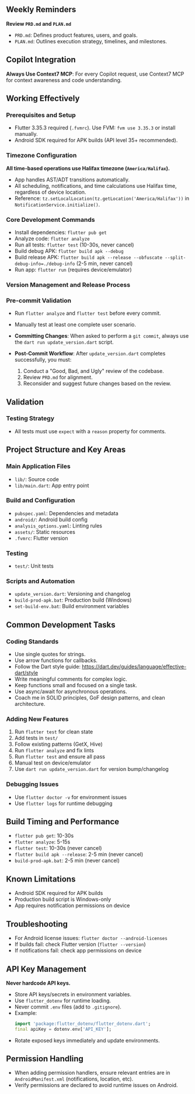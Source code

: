 ## Weekly Reminders

**Review `PRD.md` and `PLAN.md`**

- `PRD.md`: Defines product features, users, and goals.
- `PLAN.md`: Outlines execution strategy, timelines, and milestones.

## Copilot Integration

**Always Use Context7 MCP**: For every Copilot request, use Context7 MCP for context awareness and code understanding.

## Working Effectively

### Prerequisites and Setup

- Flutter 3.35.3 required (`.fvmrc`). Use FVM: `fvm use 3.35.3` or install manually.
- Android SDK required for APK builds (API level 35+ recommended).

### Timezone Configuration

**All time-based operations use Halifax timezone (`America/Halifax`).**

- App handles AST/ADT transitions automatically.
- All scheduling, notifications, and time calculations use Halifax time, regardless of device location.
- Reference: `tz.setLocalLocation(tz.getLocation('America/Halifax'))` in `NotificationService.initialize()`.

### Core Development Commands

- Install dependencies: `flutter pub get`
- Analyze code: `flutter analyze`
- Run all tests: `flutter test` (10-30s, never cancel)
- Build debug APK: `flutter build apk --debug`
- Build release APK: `flutter build apk --release --obfuscate --split-debug-info=./debug-info` (2-5 min, never cancel)
- Run app: `flutter run` (requires device/emulator)

### Version Management and Release Process

### Pre-commit Validation

- Run `flutter analyze` and `flutter test` before every commit.
- Manually test at least one complete user scenario.

- **Committing Changes**: When asked to perform a `git commit`, always use the `dart run update_version.dart` script.
- **Post-Commit Workflow**: After `update_version.dart` completes successfully, you must:
  1.  Conduct a "Good, Bad, and Ugly" review of the codebase.
  2.  Review `PRD.md` for alignment.
  3.  Reconsider and suggest future changes based on the review.

## Validation

### Testing Strategy

- All tests must use `expect` with a `reason` property for comments.

## Project Structure and Key Areas

### Main Application Files

- `lib/`: Source code
- `lib/main.dart`: App entry point

### Build and Configuration

- `pubspec.yaml`: Dependencies and metadata
- `android/`: Android build config
- `analysis_options.yaml`: Linting rules
- `assets/`: Static resources
- `.fvmrc`: Flutter version

### Testing

- `test/`: Unit tests

### Scripts and Automation

- `update_version.dart`: Versioning and changelog
- `build-prod-apk.bat`: Production build (Windows)
- `set-build-env.bat`: Build environment variables

## Common Development Tasks

### Coding Standards

- Use single quotes for strings.
- Use arrow functions for callbacks.
- Follow the Dart style guide: https://dart.dev/guides/language/effective-dart/style
- Write meaningful comments for complex logic.
- Keep functions small and focused on a single task.
- Use async/await for asynchronous operations.
- Coach me in SOLID principles, GoF design patterns, and clean architecture.

### Adding New Features

1. Run `flutter test` for clean state
2. Add tests in `test/`
3. Follow existing patterns (GetX, Hive)
4. Run `flutter analyze` and fix lints
5. Run `flutter test` and ensure all pass
6. Manual test on device/emulator
7. Use `dart run update_version.dart` for version bump/changelog

### Debugging Issues

- Use `flutter doctor -v` for environment issues
- Use `flutter logs` for runtime debugging

## Build Timing and Performance

- `flutter pub get`: 10-30s
- `flutter analyze`: 5-15s
- `flutter test`: 10-30s (never cancel)
- `flutter build apk --release`: 2-5 min (never cancel)
- `build-prod-apk.bat`: 2-5 min (never cancel)

## Known Limitations

- Android SDK required for APK builds
- Production build script is Windows-only
- App requires notification permissions on device

## Troubleshooting

- For Android license issues: `flutter doctor --android-licenses`
- If builds fail: check Flutter version (`flutter --version`)
- If notifications fail: check app permissions on device

## API Key Management

**Never hardcode API keys.**

- Store API keys/secrets in environment variables.
- Use `flutter_dotenv` for runtime loading.
- Never commit `.env` files (add to `.gitignore`).
- Example:
  ```dart
  import 'package:flutter_dotenv/flutter_dotenv.dart';
  final apiKey = dotenv.env['API_KEY'];
  ```
- Rotate exposed keys immediately and update environments.

## Permission Handling

- When adding permission handlers, ensure relevant entries are in `AndroidManifest.xml` (notifications, location, etc).
- Verify permissions are declared to avoid runtime issues on Android.

